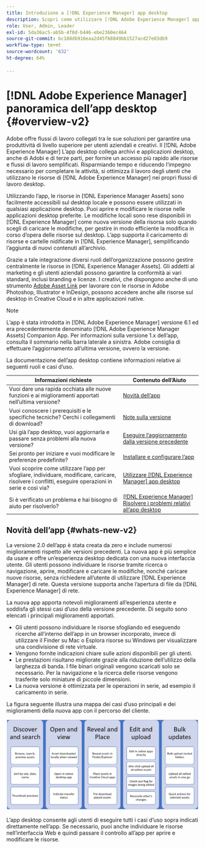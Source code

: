 ```yaml
---
title: Introduzione a [!DNL Experience Manager] app desktop
description: Scopri come utilizzare [!DNL Adobe Experience Manager] app desktop per ottimizzare i flussi di lavoro di gestione delle risorse per gli utenti creativi che utilizzano [!DNL Adobe Experience Manager Assets] direttamente dal desktop.
role: User, Admin, Leader
exl-id: 5da36ac5-ab5b-4f8d-b446-ebe2360ec464
source-git-commit: bc188db916eaa2d45f68849bb1527acd27e03db9
workflow-type: tm+mt
source-wordcount: '632'
ht-degree: 64%

---
```


# [!DNL Adobe Experience Manager] panoramica dell’app desktop {#overview-v2}

Adobe offre flussi di lavoro collegati tra le sue soluzioni per garantire una produttività di livello superiore per utenti aziendali e creativi. Il [!DNL Adobe Experience Manager] L’app desktop collega archivi e applicazioni desktop, anche di Adobi e di terze parti, per fornire un accesso più rapido alle risorse e flussi di lavoro semplificati. Risparmiando tempo e riducendo l’impegno necessario per completare le attività, si ottimizza il lavoro degli utenti che utilizzano le risorse di [!DNL Adobe Experience Manager] nei propri flussi di lavoro desktop.

Utilizzando l’app, le risorse in [!DNL Experience Manager Assets] sono facilmente accessibili sul desktop locale e possono essere utilizzati in qualsiasi applicazione desktop. Puoi aprire e modificare le risorse nelle applicazioni desktop preferite. Le modifiche locali sono rese disponibili in [!DNL Experience Manager] come nuova versione della risorsa solo quando scegli di caricare le modifiche, per gestire in modo efficiente la modifica in corso d’opera delle risorse sul desktop. L’app supporta il caricamento di risorse e cartelle nidificate in [!DNL Experience Manager], semplificando l’aggiunta di nuovi contenuti all’archivio.

Grazie a tale integrazione diversi ruoli dell’organizzazione possono gestire centralmente le risorse in [!DNL Experience Manager Assets]. Gli addetti al marketing e gli utenti aziendali possono garantire la conformità ai vari standard, inclusi branding e licenze. I creativi, che dispongono anche di uno strumento [Adobe Asset Link](https://www.adobe.com/it/marketing/experience-manager-assets/adobe-asset-link.html) per lavorare con le risorse in Adobe Photoshop, Illustrator e InDesign, possono accedere anche alle risorse sul desktop in Creative Cloud e in altre applicazioni native.

>[!NOTE]
>
>L’app è stata introdotta in [!DNL Adobe Experience Manager] versione 6.1 ed era precedentemente denominato [!DNL Adobe Experience Manager Assets] Companion App. Per informazioni sulla versione 1.x dell’app, consulta il sommario nella barra laterale a sinistra. Adobe consiglia di effettuare l’aggiornamento all’ultima versione, ovvero la versione.

La documentazione dell’app desktop contiene informazioni relative ai seguenti ruoli e casi d’uso.

| Informazioni richieste | Contenuto dell’Aiuto |
|--- |--- |
| Vuoi dare una rapida occhiata alle nuove funzioni e ai miglioramenti apportati nell’ultima versione? | [Novità dell’app](#whats-new-v2) |
| Vuoi conoscere i prerequisiti e le specifiche tecniche? Cerchi i collegamenti di download? | [Note sulla versione](release-notes.md) |
| Usi già l’app desktop, vuoi aggiornarla e passare senza problemi alla nuova versione? | [Eseguire l’aggiornamento dalla versione precedente](install-upgrade.md#upgrade-from-previous-version) |
| Sei pronto per iniziare e vuoi modificare le preferenze predefinite? | [Installare e configurare l’app](install-upgrade.md) |
| Vuoi scoprire come utilizzare l’app per sfogliare, individuare, modificare, caricare, risolvere i conflitti, eseguire operazioni in serie e così via? | [Utilizzare [!DNL Experience Manager] app desktop](using.md) |
| Si è verificato un problema e hai bisogno di aiuto per risolverlo? | [ [!DNL Experience Manager] Risolvere i problemi relativi all’app desktop ](troubleshoot.md) |

## Novità dell’app {#whats-new-v2}

La versione 2.0 dell’app è stata creata da zero e include numerosi miglioramenti rispetto alle versioni precedenti. La nuova app è più semplice da usare e offre un’esperienza desktop dedicata con una nuova interfaccia utente. Gli utenti possono individuare le risorse tramite ricerca o navigazione, aprire, modificare e caricare le modifiche, nonché caricare nuove risorse, senza richiedere all’utente di utilizzare [!DNL Experience Manager] di rete. Questa versione supporta anche l’apertura di file da [!DNL Experience Manager] di rete.

La nuova app apporta notevoli miglioramenti all’esperienza utente e soddisfa gli stessi casi d’uso della versione precedente. Di seguito sono elencati i principali miglioramenti apportati.

* Gli utenti possono individuare le risorse sfogliando ed eseguendo ricerche all’interno dell’app in un browser incorporato, invece di utilizzare il Finder su Mac o Esplora risorse su Windows per visualizzare una condivisione di rete virtuale.
* Vengono fornite indicazioni chiare sulle azioni disponibili per gli utenti.
* Le prestazioni risultano migliorate grazie alla riduzione dell’utilizzo della larghezza di banda. I file binari originali vengono scaricati solo se necessario. Per la navigazione e la ricerca delle risorse vengono trasferite solo miniature di piccole dimensioni.
* La nuova versione è ottimizzata per le operazioni in serie, ad esempio il caricamento in serie.

La figura seguente illustra una mappa dei casi d’uso principali e dei miglioramenti della nuova app con il percorso del cliente.

![[!DNL Experience Manager]Novità dell’app desktop ](assets/aem_desktop_app_usecases_v2.png)

L’app desktop consente agli utenti di eseguire tutti i casi d’uso sopra indicati direttamente nell’app. Se necessario, puoi anche individuare le risorse nell’interfaccia Web e quindi passare il controllo all’app per aprire e modificare le risorse.
